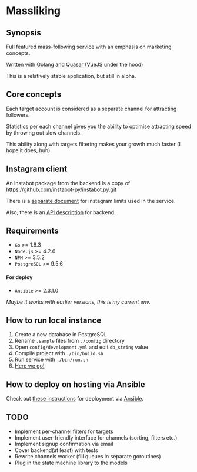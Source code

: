 # Massliking
## Synopsis
Full featured mass-following service with an emphasis on marketing concepts.

Written with [Golang](https://golang.org/) and [Quasar](http://quasar-framework.org/) ([VueJS](https://vuejs.org/) under the hood)

This is a relatively stable application, but still in alpha.

## Core concepts
Each target account is considered as a separate channel for attracting followers.

Statistics per each channel gives you the ability to optimise attracting speed by throwing out slow channels.

This ability along with targets filtering makes your growth much faster (I hope it does, huh).
## Instagram client
An instabot package from the backend is a copy of https://github.com/instabot-py/instabot.py.git

There is a [separate document](LIMITS.md) for instagram limits used in the service.

Also, there is an [API description](backend/README.md) for backend.
## Requirements
* `Go` >= 1.8.3
* `Node.js` >= 4.2.6
* `NPM` >= 3.5.2
* `PostgreSQL` >= 9.5.6
#### For deploy
* `Ansible` >= 2.3.1.0

_Maybe it works with earlier versions, this is my current env._
## How to run local instance
1. Create a new database in PostgreSQL
2. Rename `.sample` files from `./config` directory
3. Open `config/development.yml` and edit `db_string` value
4. Compile project with `./bin/build.sh`
5. Run service with `./bin/run.sh`
6. [Here we go!](http://localhost:8080)
## How to deploy on hosting via Ansible
Check out [these instructions](playbook/README.md) for deployment via [Ansible](https://www.ansible.com/).
## TODO
- Implement per-channel filters for targets
- Implement user-friendly interface for channels (sorting, filters etc.)
- Implement signup confirmation via email
- Cover backend(at least) with tests
- Rewrite channels worker (fill queues in separate goroutines)
- Plug in the state machine library to the models
